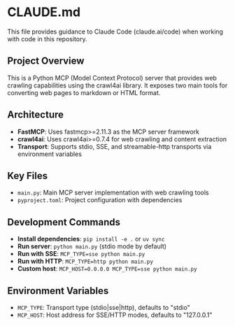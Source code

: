 # CLAUDE.md

This file provides guidance to Claude Code (claude.ai/code) when working with code in this repository.

## Project Overview
This is a Python MCP (Model Context Protocol) server that provides web crawling capabilities using the crawl4ai library. It exposes two main tools for converting web pages to markdown or HTML format.

## Architecture
- **FastMCP**: Uses fastmcp>=2.11.3 as the MCP server framework
- **crawl4ai**: Uses crawl4ai>=0.7.4 for web crawling and content extraction
- **Transport**: Supports stdio, SSE, and streamable-http transports via environment variables

## Key Files
- `main.py`: Main MCP server implementation with web crawling tools
- `pyproject.toml`: Project configuration with dependencies

## Development Commands
- **Install dependencies**: `pip install -e .` or `uv sync`
- **Run server**: `python main.py` (stdio mode by default)
- **Run with SSE**: `MCP_TYPE=sse python main.py`
- **Run with HTTP**: `MCP_TYPE=http python main.py`
- **Custom host**: `MCP_HOST=0.0.0.0 MCP_TYPE=sse python main.py`

## Environment Variables
- `MCP_TYPE`: Transport type (stdio|sse|http), defaults to "stdio"
- `MCP_HOST`: Host address for SSE/HTTP modes, defaults to "127.0.0.1"